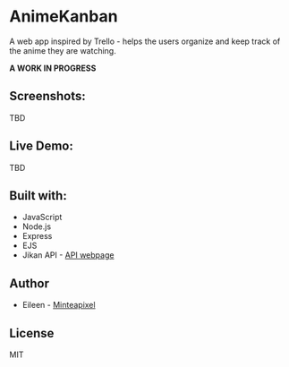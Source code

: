 # AnimeKanban
A web app inspired by Trello - helps the users organize and keep track of the anime they are watching.

__A WORK IN PROGRESS__

## Screenshots:
TBD

## Live Demo:
TBD

## Built with:

- JavaScript
- Node.js
- Express
- EJS
- Jikan API - [API webpage](https://jikan.docs.apiary.io/)


## Author
- Eileen - [Minteapixel](https://github.com/minteapixel/)

## License
MIT